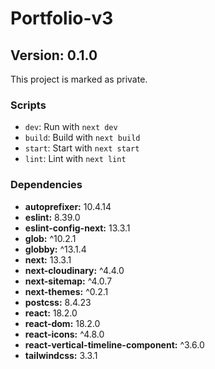 # Portfolio-v3

## Version: 0.1.0

This project is marked as private.

### Scripts

- `dev`: Run with `next dev`
- `build`: Build with `next build`
- `start`: Start with `next start`
- `lint`: Lint with `next lint`

### Dependencies

- **autoprefixer:** 10.4.14
- **eslint:** 8.39.0
- **eslint-config-next:** 13.3.1
- **glob:** ^10.2.1
- **globby:** ^13.1.4
- **next:** 13.3.1
- **next-cloudinary:** ^4.4.0
- **next-sitemap:** ^4.0.7
- **next-themes:** ^0.2.1
- **postcss:** 8.4.23
- **react:** 18.2.0
- **react-dom:** 18.2.0
- **react-icons:** ^4.8.0
- **react-vertical-timeline-component:** ^3.6.0
- **tailwindcss:** 3.3.1
